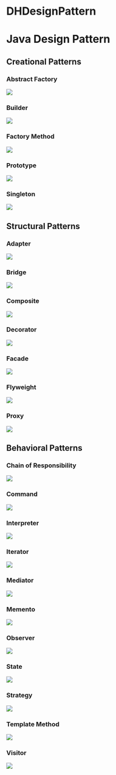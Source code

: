 # DHDesignPattern
# Java Design Pattern

## Creational Patterns

### Abstract Factory
![](https://github.com/DarrenHsu/DHDesignPattern/blob/master/app/src/main/res/drawable-v24/abstract_factory.png?raw=true)
### Builder
![](https://github.com/DarrenHsu/DHDesignPattern/blob/master/app/src/main/res/drawable-v24/builder.png?raw=true)
### Factory Method
![](https://github.com/DarrenHsu/DHDesignPattern/blob/master/app/src/main/res/drawable-v24/factory_method.png?raw=true)
### Prototype
![](https://github.com/DarrenHsu/DHDesignPattern/blob/master/app/src/main/res/drawable-v24/prototype.png?raw=true)
### Singleton
![](https://github.com/DarrenHsu/DHDesignPattern/blob/master/app/src/main/res/drawable-v24/singleton.png?raw=true)

## Structural Patterns

### Adapter
![](https://github.com/DarrenHsu/DHDesignPattern/blob/master/app/src/main/res/drawable-v24/adapter.png?raw=true)
### Bridge
![](https://github.com/DarrenHsu/DHDesignPattern/blob/master/app/src/main/res/drawable-v24/bridge.png?raw=true)
### Composite
![](https://github.com/DarrenHsu/DHDesignPattern/blob/master/app/src/main/res/drawable-v24/composite.png?raw=true)
### Decorator
![](https://github.com/DarrenHsu/DHDesignPattern/blob/master/app/src/main/res/drawable-v24/decorator.png?raw=true)
### Facade
![](https://github.com/DarrenHsu/DHDesignPattern/blob/master/app/src/main/res/drawable-v24/facade.png?raw=true)
### Flyweight
![](https://github.com/DarrenHsu/DHDesignPattern/blob/master/app/src/main/res/drawable-v24/flyweight.png?raw=true)
### Proxy
![](https://github.com/DarrenHsu/DHDesignPattern/blob/master/app/src/main/res/drawable-v24/proxy.png?raw=true)

## Behavioral Patterns

### Chain of Responsibility
![](https://github.com/DarrenHsu/DHDesignPattern/blob/master/app/src/main/res/drawable-v24/chain_of_responsibility.png?raw=true)
### Command
![](https://github.com/DarrenHsu/DHDesignPattern/blob/master/app/src/main/res/drawable-v24/command.png?raw=true)
### Interpreter
![](https://github.com/DarrenHsu/DHDesignPattern/blob/master/app/src/main/res/drawable-v24/interpreter.png?raw=true)
### Iterator
![](https://github.com/DarrenHsu/DHDesignPattern/blob/master/app/src/main/res/drawable-v24/iterator.png?raw=true)
### Mediator
![](https://github.com/DarrenHsu/DHDesignPattern/blob/master/app/src/main/res/drawable-v24/mediator.png?raw=true)
### Memento
![](https://github.com/DarrenHsu/DHDesignPattern/blob/master/app/src/main/res/drawable-v24/memento.png?raw=true)
### Observer
![](https://github.com/DarrenHsu/DHDesignPattern/blob/master/app/src/main/res/drawable-v24/observer.png?raw=true)
### State
![](https://github.com/DarrenHsu/DHDesignPattern/blob/master/app/src/main/res/drawable-v24/state.png?raw=true)
### Strategy
![](https://github.com/DarrenHsu/DHDesignPattern/blob/master/app/src/main/res/drawable-v24/strategy.png?raw=true)
### Template Method
![](https://github.com/DarrenHsu/DHDesignPattern/blob/master/app/src/main/res/drawable-v24/template_method.png?raw=true)
### Visitor
![](https://github.com/DarrenHsu/DHDesignPattern/blob/master/app/src/main/res/drawable-v24/visitor.png?raw=true)
